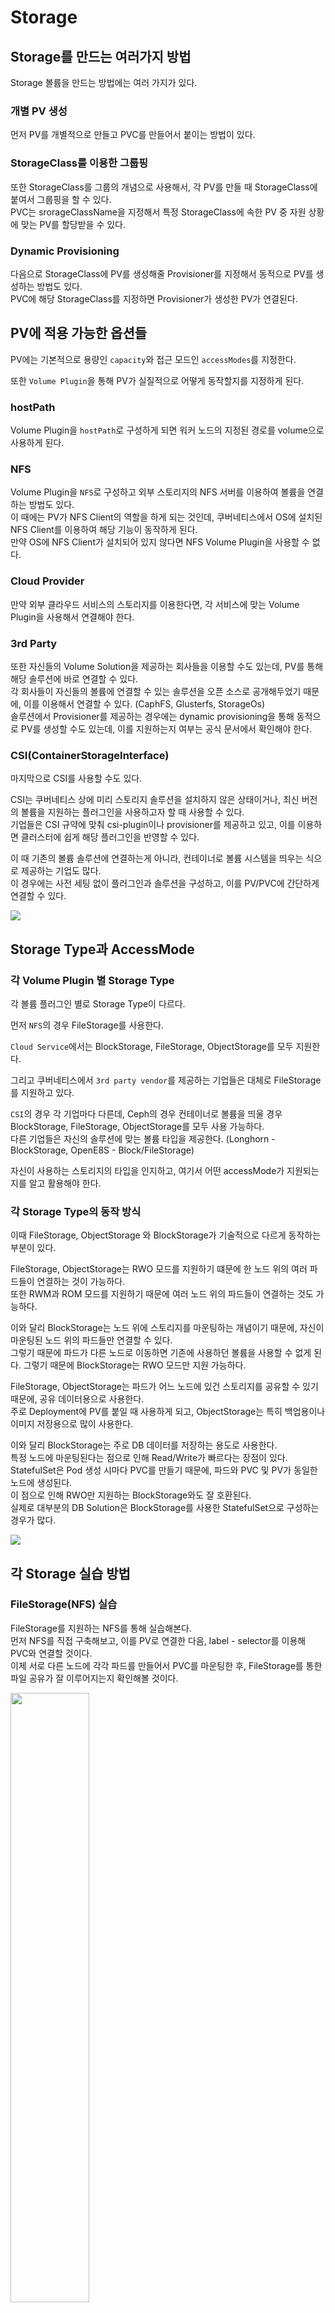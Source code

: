 # Storage

## Storage를 만드는 여러가지 방법

Storage 볼륨을 만드는 방법에는 여러 가지가 있다.

### 개별 PV 생성

먼저 PV를 개별적으로 만들고 PVC를 만들어서 붙이는 방법이 있다.

### StorageClass를 이용한 그룹핑

또한 StorageClass를 그룹의 개념으로 사용해서, 각 PV를 만들 때 StorageClass에 붙여서 그룹핑을 할 수 있다.  
PVC는 srorageClassName을 지정해서 특정 StorageClass에 속한 PV 중 자원 상황에 맞는 PV를 할당받을 수 있다.

### Dynamic Provisioning

다음으로 StorageClass에 PV를 생성해줄 Provisioner를 지정해서 동적으로 PV를 생성하는 방법도 있다.  
PVC에 해당 StorageClass를 지정하면 Provisioner가 생성한 PV가 연결된다.

## PV에 적용 가능한 옵션들

PV에는 기본적으로 용량인 `capacity`와 접근 모드인 `accessModes`를 지정한다.

또한 `Volume Plugin`을 통해 PV가 실질적으로 어떻게 동작할지를 지정하게 된다.

### hostPath

Volume Plugin을 `hostPath`로 구성하게 되면 워커 노드의 지정된 경로를 volume으로 사용하게 된다.

### NFS

Volume Plugin을 `NFS`로 구성하고 외부 스토리지의 NFS 서버를 이용하여 볼륨을 연결하는 방법도 있다.  
이 때에는 PV가 NFS Client의 역할을 하게 되는 것인데, 쿠버네티스에서 OS에 설치된 NFS Client를 이용하여 해당 기능이 동작하게 된다.  
만약 OS에 NFS Client가 설치되어 있지 않다면 NFS Volume Plugin을 사용할 수 없다.

### Cloud Provider

만약 외부 클라우드 서비스의 스토리지를 이용한다면, 각 서비스에 맞는 Volume Plugin을 사용해서 연결해야 한다.

### 3rd Party

또한 자신들의 Volume Solution을 제공하는 회사들을 이용할 수도 있는데, PV를 통해 해당 솔루션에 바로 연결할 수 있다.  
각 회사들이 자신들의 볼륨에 연결할 수 있는 솔루션을 오픈 소스로 공개해두었기 때문에, 이를 이용해서 연결할 수 있다. (CaphFS, Glusterfs, StorageOs)  
솔루션에서 Provisioner를 제공하는 경우에는 dynamic provisioning을 통해 동적으로 PV를 생성할 수도 있는데, 이를 지원하는지 여부는 공식 문서에서 확인해야 한다.

### CSI(ContainerStorageInterface)

마지막으로 CSI를 사용할 수도 있다.

CSI는 쿠버네티스 상에 미리 스토리지 솔루션을 설치하지 않은 상태이거나, 최신 버전의 볼륨을 지원하는 플러그인을 사용하고자 할 때 사용할 수 있다.  
기업들은 CSI 규약에 맞춰 csi-plugin이나 provisioner를 제공하고 있고, 이를 이용하면 클러스터에 쉽게 해당 플러그인을 반영할 수 있다.

이 때 기존의 볼륨 솔루션에 연결하는게 아니라, 컨테이너로 볼륨 시스템을 띄우는 식으로 제공하는 기업도 많다.  
이 경우에는 사전 세팅 없이 플러그인과 솔루션을 구성하고, 이를 PV/PVC에 간단하게 연결할 수 있다.

<img src="./images/6_Storage1.png">

## Storage Type과 AccessMode

### 각 Volume Plugin 별 Storage Type

각 볼륨 플러그인 별로 Storage Type이 다르다.

먼저 `NFS`의 경우 FileStorage를 사용한다.

`Cloud Service`에서는 BlockStorage, FileStorage, ObjectStorage를 모두 지원한다.

그리고 쿠버네티스에서 `3rd party vendor`를 제공하는 기업들은 대체로 FileStorage를 지원하고 있다.

`CSI`의 경우 각 기업마다 다른데, Ceph의 경우 컨테이너로 볼륨을 띄울 경우 BlockStorage, FileStorage, ObjectStorage를 모두 사용 가능하다.  
다른 기업들은 자신의 솔루션에 맞는 볼륨 타입을 제공한다. (Longhorn - BlockStorage, OpenE8S - Block/FileStorage)

자신이 사용하는 스토리지의 타입을 인지하고, 여기서 어떤 accessMode가 지원되는지를 알고 활용해야 한다.

### 각 Storage Type의 동작 방식

이때 FileStorage, ObjectStorage 와 BlockStorage가 기술적으로 다르게 동작하는 부분이 있다.

FileStorage, ObjectStorage는 RWO 모드를 지원하기 떄문에 한 노드 위의 여러 파드들이 연결하는 것이 가능하다.  
또한 RWM과 ROM 모드를 지원하기 때문에 여러 노드 위의 파드들이 연결하는 것도 가능하다.

이와 달리 BlockStorage는 노드 위에 스토리지를 마운팅하는 개념이기 때문에, 자신이 마운팅된 노드 위의 파드들만 연결할 수 있다.  
그렇기 때문에 파드가 다른 노드로 이동하면 기존에 사용하던 볼륨을 사용할 수 없게 된다.
그렇기 때문에 BlockStorage는 RWO 모드만 지원 가능하다.

FileStorage, ObjectStorage는 파드가 어느 노드에 있건 스토리지를 공유할 수 있기 때문에, 공유 데이터용으로 사용한다.  
주로 Deployment에 PV를 붙일 때 사용하게 되고, ObjectStorage는 특히 백업용이나 이미지 저장용으로 많이 사용한다.

이와 달리 BlockStorage는 주로 DB 데이터를 저장하는 용도로 사용한다.  
특정 노드에 마운팅된다는 점으로 인해 Read/Write가 빠르다는 장점이 있다.  
StatefulSet은 Pod 생성 시마다 PVC를 만들기 때문에, 파드와 PVC 및 PV가 동일한 노드에 생성된다.  
이 점으로 인해 RWO만 지원하는 BlockStorage와도 잘 호환된다.  
실제로 대부분의 DB Solution은 BlockStorage를 사용한 StatefulSet으로 구성하는 경우가 많다.

<img src="./images/6_Storage2.png">

## 각 Storage 실습 방법

### FileStorage(NFS) 실습

FileStorage를 지원하는 NFS를 통해 실습해본다.  
먼저 NFS를 직접 구축해보고, 이를 PV로 연결한 다음, label - selector를 이용해 PVC와 연결할 것이다.  
이제 서로 다른 노드에 각각 파드를 만들어서 PVC를 마운팅한 후, FileStorage를 통한 파일 공유가 잘 이루어지는지 확인해볼 것이다.

<img src="./images/6_Storage3.png" width=50%>

### BlockStorage(Longhorn) 실습

BlockStorage를 실습하기 위해, 먼저 Volume Solution(Longhorn)과 CSI를 설치한다.  
이러면 노드 위에 다양한 파드들이 생성되는데, 크게 Control Plugin과 Node Plugin이 있다.
Control Plugin의 파드들은 주로 Deployment를 통해서 만들어지고, CSI의 주요 역할들을 담당한다.
Node Plugin의 파드들은 DaemonSet을 통해서 각 노드 위에 만들어지는데, 각 노드에서 솔루션의 기능을 수행하여 실질적으로 볼륨을 생성하는 역할을 한다.

#### 볼륨이 생성되는 흐름

초기에 Longhorn이라는 이름의 StorageClass가 만들어져 있다.  
이를 이용하여 PVC를 만들면 csi-provisioner가 이를 감시하고 있다가, PVC 생성이 완료되면 이에 맞는 PV를 생성해주고, 결국 PV가 PVC에 연결된다.
또한 csi-resizer도 PVC의 볼륨 사이즈가 변하는지를 모니터링하다가, 사용자가 볼륨의 크기를 변경하면 관련된 처리를 해주는 역할을 한다.  
csi-snapshotter는 VolumeSnapshot을 이용해서 볼륨에 대한 스냅샷을 저장한다.

PV가 노드에 생성이 되면 해당 노드의 csi-plugin은 해당 노드에 있는 volume solution manager에 볼륨 생성을 요청하고, 해당 요청은 최종적으로 Engine에 전달되어 Engine이 Volume을 생성한다.
이 떄 Pod를 PVC에 붙이면 VolumeAttachment라는 객체가 생기는데, csi-attatcher는 VolumeAttachment 생성을 감지하면 볼륨을 파드에 마운트하는 역할을 한다.

그리고 솔루션 자체적으로 제공하는 ui가 있는데(longhorn-ui), 이는 각 노드의 manager에 붙어 있어서 볼륨에 대한 모니터링과 제어가 가능하다.

<img src="./images/6_Storage4.png">
